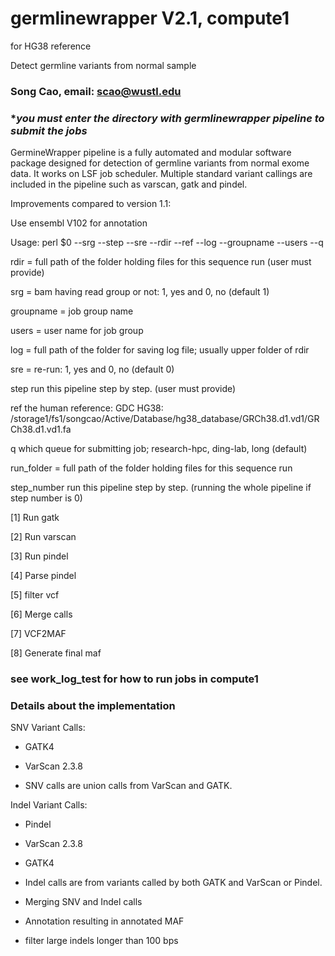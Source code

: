 # germlinewrapper V2.1, compute1

for HG38 reference

Detect germline variants from normal sample

### Song Cao, email: scao@wustl.edu ###

### ********you must enter the directory with germlinewrapper pipeline to submit the jobs******* ###

GermineWrapper pipeline is a fully automated and modular software package designed for detection of germline variants from normal exome data. It works on LSF job scheduler. Multiple standard variant callings are included in the pipeline such as varscan, gatk and pindel.


Improvements compared to version 1.1:

Use ensembl V102 for annotation

Usage: perl $0  --srg --step --sre --rdir --ref --log --groupname --users --q

rdir = full path of the folder holding files for this sequence run (user must provide)

srg = bam having read group or not: 1, yes and 0, no (default 1)

groupname = job group name

users = user name for job group

log = full path of the folder for saving log file; usually upper folder of rdir 

sre = re-run: 1, yes and 0, no  (default 0)

step run this pipeline step by step. (user must provide)

ref the human reference: GDC HG38: /storage1/fs1/songcao/Active/Database/hg38_database/GRCh38.d1.vd1/GRCh38.d1.vd1.fa

q which queue for submitting job; research-hpc, ding-lab, long (default)

run_folder = full path of the folder holding files for this sequence run

step_number run this pipeline step by step. (running the whole pipeline if step number is 0)

[1]  Run gatk

[2]  Run varscan

[3]  Run pindel

[4]  Parse pindel

[5]  filter vcf

[6]  Merge calls

[7]  VCF2MAF

[8]  Generate final maf

### see work_log_test for how to run jobs in compute1 

### Details about the implementation ###


SNV Variant Calls:

* GATK4

* VarScan 2.3.8

* SNV calls are union calls from VarScan and GATK.


Indel Variant Calls:

* Pindel

* VarScan 2.3.8

* GATK4

* Indel calls are from variants called by both GATK and VarScan or Pindel.

* Merging SNV and Indel calls

* Annotation resulting in annotated MAF

* filter large indels longer than 100 bps
